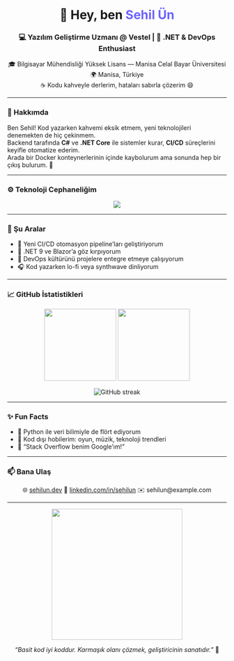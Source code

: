 <!-- PROFIL README - Sehil Ün -->
<h1 align="center">👋 Hey, ben <span style="color:#6C63FF;">Sehil Ün</span></h1>
<h3 align="center">💻 Yazılım Geliştirme Uzmanı @ Vestel | 🚀 .NET & DevOps Enthusiast</h3>

<p align="center">
  🎓 Bilgisayar Mühendisliği Yüksek Lisans — Manisa Celal Bayar Üniversitesi<br>
  🌍 Manisa, Türkiye<br>
  ☕ Kodu kahveyle derlerim, hataları sabırla çözerim 😄
</p>

---

### 🧠 Hakkımda
Ben Sehil! Kod yazarken kahvemi eksik etmem, yeni teknolojileri denemekten de hiç çekinmem.  
Backend tarafında **C#** ve **.NET Core** ile sistemler kurar, **CI/CD** süreçlerini keyifle otomatize ederim.  
Arada bir Docker konteynerlerinin içinde kaybolurum ama sonunda hep bir çıkış bulurum. 🐳

---

### ⚙️ Teknoloji Cephaneliğim
<p align="center">
  <img src="https://skillicons.dev/icons?i=cs,dotnet,git,github,githubactions,docker,visualstudio,html,css,bootstrap,postgresql,sqlite&perline=6" />
</p>

---

### 🧩 Şu Aralar
- 🔭 Yeni CI/CD otomasyon pipeline’ları geliştiriyorum  
- 🌱 .NET 9 ve Blazor’a göz kırpıyorum  
- 🧠 DevOps kültürünü projelere entegre etmeye çalışıyorum  
- 🎧 Kod yazarken lo-fi veya synthwave dinliyorum  

---

### 📈 GitHub İstatistikleri
<p align="center">
  <img src="https://github-readme-stats.vercel.app/api?username=SehilUN&show_icons=true&theme=radical" height="165">
  <img src="https://github-readme-stats.vercel.app/api/top-langs/?username=SehilUN&layout=compact&theme=radical" height="165">
</p>

<p align="center">
  <img src="https://github-readme-streak-stats.herokuapp.com/?user=SehilUN&theme=radical" alt="GitHub streak" />
</p>

---

### ✨ Fun Facts
- 🐍 Python ile veri bilimiyle de flört ediyorum  
- 🧩 Kod dışı hobilerim: oyun, müzik, teknoloji trendleri  
- 🧠 “Stack Overflow benim Google’ım!”  

---

### 📫 Bana Ulaş
<p align="center">
  🌐 <a href="https://sehilun.dev">sehilun.dev</a>  
  💼 <a href="https://www.linkedin.com/in/sehilun">linkedin.com/in/sehilun</a>  
  ✉️ sehilun@example.com  
</p>

---

<p align="center">
  <img src="https://raw.githubusercontent.com/SehilUN/SehilUN/main/assets/coding.gif" width="300">
</p>

<p align="center">
  <i>“Basit kod iyi koddur. Karmaşık olanı çözmek, geliştiricinin sanatıdır.”</i> 🎨
</p>
